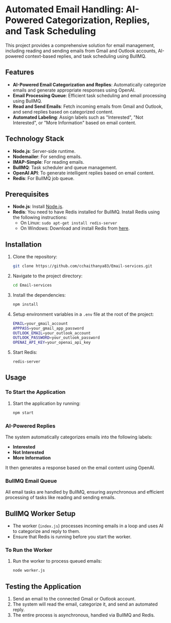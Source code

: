 
# Automated Email Handling: AI-Powered Categorization, Replies, and Task Scheduling

This project provides a comprehensive solution for email management, including reading and sending emails from Gmail and Outlook accounts, AI-powered context-based replies, and task scheduling using BullMQ.

## Features

- **AI-Powered Email Categorization and Replies**: Automatically categorize emails and generate appropriate responses using OpenAI.
- **Email Processing Queue**: Efficient task scheduling and email processing using BullMQ.
- **Read and Send Emails**: Fetch incoming emails from Gmail and Outlook, and send replies based on categorized content.
- **Automated Labeling**: Assign labels such as "Interested", "Not Interested", or "More Information" based on email content.

## Technology Stack

- **Node.js**: Server-side runtime.
- **Nodemailer**: For sending emails.
- **IMAP-Simple**: For reading emails.
- **BullMQ**: Task scheduler and queue management.
- **OpenAI API**: To generate intelligent replies based on email content.
- **Redis**: For BullMQ job queue.

## Prerequisites

- **Node.js**: Install [Node.js](https://nodejs.org/).
- **Redis**: You need to have Redis installed for BullMQ. Install Redis using the following instructions:
  - On Linux: `sudo apt-get install redis-server`
  - On Windows: Download and install Redis from [here](https://redis.io/download).

## Installation

1. Clone the repository:
   ```bash
   git clone https://github.com/cchaithanya83/Email-services.git
   ```

2. Navigate to the project directory:
   ```bash
   cd Email-services
   ```

3. Install the dependencies:
   ```bash
   npm install
   ```

4. Setup environment variables in a `.env` file at the root of the project:

   ```bash
   EMAIL=your_gmail_account
   APPPASS=your_gmail_app_password
   OUTLOOK_EMAIL=your_outlook_account
   OUTLOOK_PASSWORD=your_outlook_password
   OPENAI_API_KEY=your_openai_api_key
   ```

5. Start Redis:
   ```bash
   redis-server
   ```

## Usage

### To Start the Application

1. Start the application by running:
   ```bash
   npm start
   ```



### AI-Powered Replies

The system automatically categorizes emails into the following labels:
- **Interested**
- **Not Interested**
- **More Information**

It then generates a response based on the email content using OpenAI.

### BullMQ Email Queue

All email tasks are handled by BullMQ, ensuring asynchronous and efficient processing of tasks like reading and sending emails.

## BullMQ Worker Setup

- The worker (`index.js`) processes incoming emails in a loop and uses AI to categorize and reply to them.
- Ensure that Redis is running before you start the worker.

### To Run the Worker

1. Run the worker to process queued emails:
   ```bash
   node worker.js
   ```

## Testing the Application

1. Send an email to the connected Gmail or Outlook account.
2. The system will read the email, categorize it, and send an automated reply.
3. The entire process is asynchronous, handled via BullMQ and Redis.

